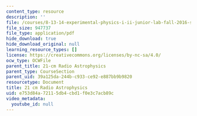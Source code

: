 ```yaml
---
content_type: resource
description: ''
file: /courses/8-13-14-experimental-physics-i-ii-junior-lab-fall-2016-spring-2017/e753d84a72115db4cbd1f0e3c7acb89c_MIT8_13-14F16-S17exp46.pdf
file_size: 947737
file_type: application/pdf
hide_download: true
hide_download_original: null
learning_resource_types: []
license: https://creativecommons.org/licenses/by-nc-sa/4.0/
ocw_type: OCWFile
parent_title: 21-cm Radio Astrophysics
parent_type: CourseSection
parent_uid: 39a125da-244b-c933-ce92-e887bb9b9820
resourcetype: Document
title: 21 cm Radio Astrophysics
uid: e753d84a-7211-5db4-cbd1-f0e3c7acb89c
video_metadata:
  youtube_id: null
---
```

